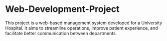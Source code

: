 # Web-Development-Project
This project is a web-based management system developed for a University Hospital. It aims to streamline operations, improve patient experience, and facilitate better communication between departments.
